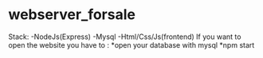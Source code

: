 # webserver_forsale
Stack:
-NodeJs(Express)
-Mysql
-Html/Css/Js(frontend)
If you want to open the website you have to :
*open your database with mysql
*npm start 

